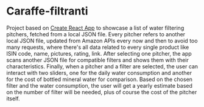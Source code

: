 # Caraffe-filtranti

Project based on [Create React App](https://github.com/facebook/create-react-app) to showcase a list of water filtering pitchers, fetched from a local JSON file.
Every pitcher refers to another local JSON file, updated from Amazon APIs every now and then to avoid too many requests, where there's all data related to every single product like ISIN code, name, pictures, rating, link.
After selecting one pitcher, the app scans another JSON file for compatible filters and shows them with their characteristics.
Finally, when a pitcher and a filter are selected, the user can interact with two sliders, one for the daily water consumption and another for the cost of bottled mineral water for comparison.
Based on the chosen filter and the water consumption, the user will get a yearly estimate based on the number of filter will be needed, plus of course the cost of the pitcher itself.
